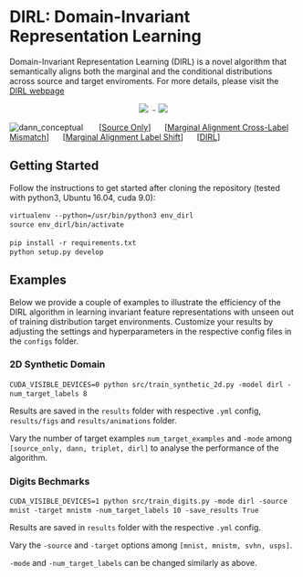 # DIRL: Domain-Invariant Representation Learning

Domain-Invariant Representation Learning (DIRL) is a novel algorithm that semantically aligns both the marginal and the conditional distributions across source and target enviroments. For more details, please visit the [DIRL webpage](https://www.sites.google.com/view/dirl)

<p align="middle">
  <img src="/docs/sim_dirl.png" width="100" />
  <img src="/docs/arrow_dirl.png" width="10" /> 
  <img src="/docs/real_dirl.png" width="100" />
</p>

![dann_conceptual](./docs/all_gifs_dirl_labeled.gif)
&nbsp;&nbsp;&nbsp;&nbsp;&nbsp;&nbsp;[[Source Only](./docs/source_only.gif)]&nbsp;&nbsp;&nbsp;&nbsp;&nbsp;&nbsp;[[Marginal Alignment Cross-Label Mismatch](./docs/dann_negative_transfer.gif)]&nbsp;&nbsp;&nbsp;&nbsp;&nbsp;&nbsp;[[Marginal Alignment Label Shift](./docs/dann_label_shift.gif)]&nbsp;&nbsp;&nbsp;&nbsp;&nbsp;&nbsp;[[DIRL](./docs/dirl_ma_ca_triplet.gif)]

## Getting Started
Follow the instructions to get started after cloning the repository (tested with python3, Ubuntu 16.04, cuda 9.0):

```
virtualenv --python=/usr/bin/python3 env_dirl
source env_dirl/bin/activate

pip install -r requirements.txt
python setup.py develop
```

## Examples

Below we provide a couple of examples to illustrate the efficiency of the DIRL algorithm in learning invariant feature representations with unseen out of training distribution target environments. Customize your results by adjusting the settings and hyperparameters in the respective config files in the `configs` folder.
 
### 2D Synthetic Domain

```
CUDA_VISIBLE_DEVICES=0 python src/train_synthetic_2d.py -model dirl -num_target_labels 8 
```

Results are saved in the `results` folder with respective `.yml` config, `results/figs` and `results/animations` folder.

Vary the number of target examples `num_target_examples` and `-mode` among `[source_only, dann, triplet, dirl]`  to analyse  the performance of the algorithm.

### Digits Bechmarks 

```
CUDA_VISIBLE_DEVICES=1 python src/train_digits.py -mode dirl -source mnist -target mnistm -num_target_labels 10 -save_results True
```
Results are saved in `results` folder with the respective `.yml` config.

Vary the `-source` and `-target` options among `[mnist, mnistm, svhn, usps]`. 

`-mode` and `-num_target_labels` can be changed similarly as above.




